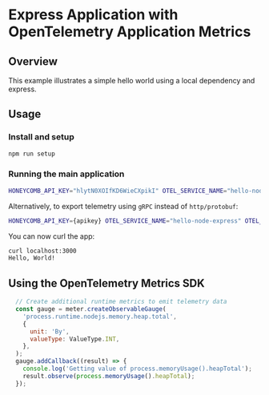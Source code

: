 # Express Application with OpenTelemetry Application Metrics

## Overview

This example illustrates a simple hello world using a local dependency and express.

## Usage

### Install and setup

```bash
npm run setup
```

### Running the main application

```bash
HONEYCOMB_API_KEY="hlytN0XOIfKD6WieCXpikI" OTEL_SERVICE_NAME="hello-node-express" npm start
```

Alternatively, to export telemetry using `gRPC` instead of `http/protobuf`:

```bash
HONEYCOMB_API_KEY={apikey} OTEL_SERVICE_NAME="hello-node-express" OTEL_EXPORTER_OTLP_PROTOCOL=grpc npm start
```

You can now curl the app:

```bash
curl localhost:3000
Hello, World!
```

## Using the OpenTelemetry Metrics SDK
```javascript
  // Create additional runtime metrics to emit telemetry data
  const gauge = meter.createObservableGauge(
    'process.runtime.nodejs.memory.heap.total',
    {
      unit: 'By',
      valueType: ValueType.INT,
    },
  );
  gauge.addCallback((result) => {
    console.log('Getting value of process.memoryUsage().heapTotal');
    result.observe(process.memoryUsage().heapTotal);
  });
```